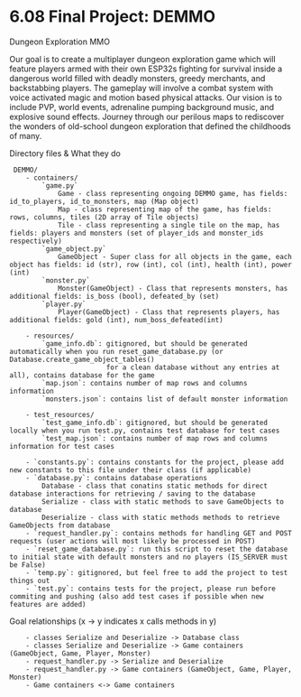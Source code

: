 # 6.08 Final Project: DEMMO
Dungeon Exploration MMO

Our goal is to create a multiplayer dungeon exploration game which will feature players armed with their own ESP32s fighting for survival inside a dangerous world filled with deadly monsters, greedy merchants, and backstabbing players. The gameplay will involve a combat system with voice activated magic and motion based physical attacks. Our vision is to include PVP, world events, adrenaline pumping background music, and explosive sound effects. Journey through our perilous maps to rediscover the wonders of old-school dungeon exploration that defined the childhoods of many. 

 Directory files & What they do

     DEMMO/
        - containers/
            `game.py`
                Game - class representing ongoing DEMMO game, has fields: id_to_players, id_to_monsters, map (Map object)
                Map - class representing map of the game, has fields: rows, columns, tiles (2D array of Tile objects)
                Tile - class representing a single tile on the map, has fields: players and monsters (set of player_ids and monster_ids respectively)
            `game_object.py`
                GameObject - Super class for all objects in the game, each object has fields: id (str), row (int), col (int), health (int), power (int)
            `monster.py`
                Monster(GameObject) - Class that represents monsters, has additional fields: is_boss (bool), defeated_by (set)
            `player.py`
                Player(GameObject) - Class that represents players, has additional fields: gold (int), num_boss_defeated(int)

        - resources/
            `game_info.db`: gitignored, but should be generated automatically when you run reset_game_database.py (or Database.create_game_object_tables()
                            for a clean database without any entries at all), contains database for the game
            `map.json`: contains number of map rows and columns information
            `monsters.json`: contains list of default monster information

        - test_resources/
            `test_game_info.db`: gitignored, but should be generated locally when you run test.py, contains test database for test cases
            `test_map.json`: contains number of map rows and columns information for test cases

        - `constants.py`: contains constants for the project, please add new constants to this file under their class (if applicable)
        - `database.py`: contains database operations
            Database - class that conatins static methods for direct database interactions for retrieving / saving to the database
            Serialize - class with static methods to save GameObjects to database
            Deserialize - class with static methods methods to retrieve GameObjects from database
        - `request_handler.py`: contains methods for handling GET and POST requests (user actions will most likely be processed in POST)
        - `reset_game_database.py`: run this script to reset the database to initial state with default monsters and no players (IS_SERVER must be False)
        - `temp.py`: gitignored, but feel free to add the project to test things out
        - `test.py`: contains tests for the project, please run before commiting and pushing (also add test cases if possible when new features are added)
      

 Goal relationships (x -> y indicates x calls methods in y)
    
        - classes Serialize and Deserialize -> Database class
        - classes Serialize and Deserialize -> Game containers (GameObject, Game, Player, Monster)
        - request_handler.py -> Serialize and Deserialize
        - request_handler.py -> Game containers (GameObject, Game, Player, Monster)
        - Game containers <-> Game containers 
        